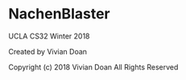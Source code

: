# NachenBlaster
UCLA CS32 Winter 2018

Created by Vivian Doan

Copyright (c) 2018 Vivian Doan
All Rights Reserved
